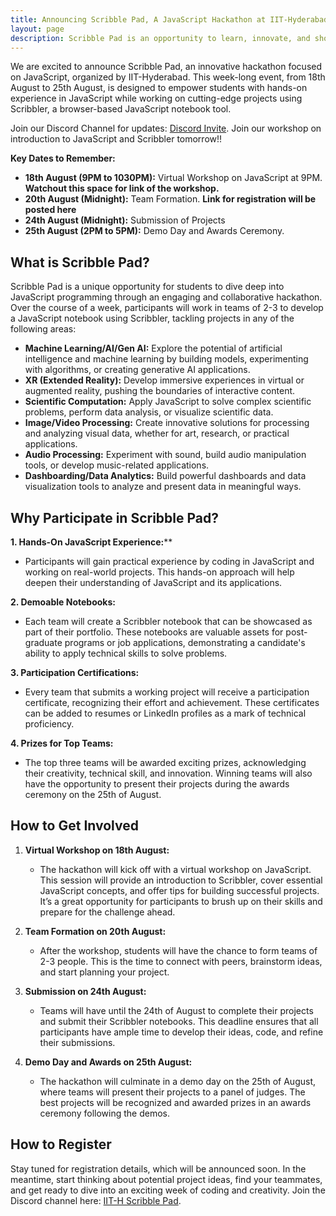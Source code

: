 ```yaml
---
title: Announcing Scribble Pad, A JavaScript Hackathon at IIT-Hyderabad
layout: page
description: Scribble Pad is an opportunity to learn, innovate, and showcase your skills in JavaScript. Whether you’re passionate about machine learning, data visualization, or building the next big thing in XR, Scribble Pad offers the perfect platform to turn your ideas into reality. 
---
```


We are excited to announce Scribble Pad, an innovative hackathon focused on JavaScript, organized by IIT-Hyderabad. This week-long event, from 18th August to 25th August, is designed to empower students with hands-on experience in JavaScript while working on cutting-edge projects using Scribbler, a browser-based JavaScript notebook tool.

Join our Discord Channel for updates: [Discord Invite](https://discord.com/invite/yZEXCHmPk8).
Join our workshop on introduction to JavaScript and Scribbler tomorrow!!

**Key Dates to Remember:**

- **18th August (9PM to 1030PM):** Virtual Workshop on JavaScript at 9PM. **Watchout this space for link of the workshop.**
- **20th August (Midnight):** Team Formation. **Link for registration will be posted here**
- **24th August (Midnight):** Submission of Projects
- **25th August (2PM to 5PM):** Demo Day and Awards Ceremony. 

## What is Scribble Pad?

Scribble Pad is a unique opportunity for students to dive deep into JavaScript programming through an engaging and collaborative hackathon. Over the course of a week, participants will work in teams of 2-3 to develop a JavaScript notebook using Scribbler, tackling projects in any of the following areas:

- **Machine Learning/AI/Gen AI:** Explore the potential of artificial intelligence and machine learning by building models, experimenting with algorithms, or creating generative AI applications.
- **XR (Extended Reality):** Develop immersive experiences in virtual or augmented reality, pushing the boundaries of interactive content.
- **Scientific Computation:** Apply JavaScript to solve complex scientific problems, perform data analysis, or visualize scientific data.
- **Image/Video Processing:** Create innovative solutions for processing and analyzing visual data, whether for art, research, or practical applications.
- **Audio Processing:** Experiment with sound, build audio manipulation tools, or develop music-related applications.
- **Dashboarding/Data Analytics:** Build powerful dashboards and data visualization tools to analyze and present data in meaningful ways.

## Why Participate in Scribble Pad?

**1. Hands-On JavaScript Experience:****
   - Participants will gain practical experience by coding in JavaScript and working on real-world projects. This hands-on approach will help deepen their understanding of JavaScript and its applications.

**2. Demoable Notebooks:**
   - Each team will create a Scribbler notebook that can be showcased as part of their portfolio. These notebooks are valuable assets for post-graduate programs or job applications, demonstrating a candidate's ability to apply technical skills to solve problems.

**3. Participation Certifications:**
   - Every team that submits a working project will receive a participation certificate, recognizing their effort and achievement. These certificates can be added to resumes or LinkedIn profiles as a mark of technical proficiency.

**4. Prizes for Top Teams:**
   - The top three teams will be awarded exciting prizes, acknowledging their creativity, technical skill, and innovation. Winning teams will also have the opportunity to present their projects during the awards ceremony on the 25th of August.

## How to Get Involved

1. **Virtual Workshop on 18th August:**
   - The hackathon will kick off with a virtual workshop on JavaScript. This session will provide an introduction to Scribbler, cover essential JavaScript concepts, and offer tips for building successful projects. It’s a great opportunity for participants to brush up on their skills and prepare for the challenge ahead.

2. **Team Formation on 20th August:**
   - After the workshop, students will have the chance to form teams of 2-3 people. This is the time to connect with peers, brainstorm ideas, and start planning your project.

3. **Submission on 24th August:**
   - Teams will have until the 24th of August to complete their projects and submit their Scribbler notebooks. This deadline ensures that all participants have ample time to develop their ideas, code, and refine their submissions.

4. **Demo Day and Awards on 25th August:**
   - The hackathon will culminate in a demo day on the 25th of August, where teams will present their projects to a panel of judges. The best projects will be recognized and awarded prizes in an awards ceremony following the demos.

## How to Register

Stay tuned for registration details, which will be announced soon. In the meantime, start thinking about potential project ideas, find your teammates, and get ready to dive into an exciting week of coding and creativity.
Join the Discord channel here: [IIT-H Scribble Pad](https://discord.com/invite/yZEXCHmPk8).
